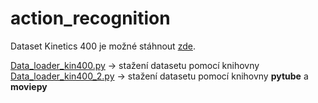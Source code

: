 # action_recognition

Dataset Kinetics 400 je možné stáhnout [zde](https://deepmind.com/research/open-source/kinetics).

[Data_loader_kin400.py](dataset/Data_loader_kin400.py) -> stažení datasetu pomocí knihovny <br />
[Data_loader_kin400_2.py](dataset/Data_loader_kin400_2.py) -> stažení datasetu pomocí knihovny **pytube** a **moviepy** <br />


